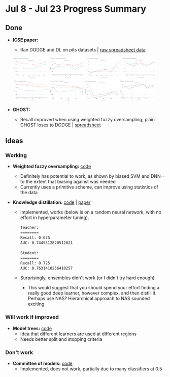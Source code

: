 # Jul 8 - Jul 23 Progress Summary

## Done

* **ICSE paper:**

    * Ran DODGE and DL on pits datasets | [raw spreadsheet data](https://docs.google.com/spreadsheets/d/108kxQa30gswWe2pJAoEz3XrWgEFwAb-xUAqnDFI45V0/edit?usp=sharing)

    <img src="./AUC vs L1 intrinsic dimensionality.png" width="23%"></img> <img src="./F1 score vs intrinsic dimensionality.png" width="23%"></img> <img src="./pf vs intrinsic dimensionality.png" width="23%"></img> <img src="./Recall vs intrinsic dimensionality.png" width="23%"></img> <img src="./AUC vs number of samples.png" width="23%"></img> <img src="./F1 score vs number of samples.png" width="23%"></img><img src="./pf vs number of samples.png" width="23%"></img><img src="./Recall vs number of samples.png" width="23%"></img> 

* **GHOST:**

    * Recall improved when using weighted fuzzy oversampling; plain GHOST loses to DODGE | [spreadsheet](https://oitncsu-my.sharepoint.com/:x:/g/personal/ryedida_ncsu_edu/Ed28oa7Y-zVDqogvMIlwmKwB5-XAPSmvdZXx6OQQ5vMBzQ?e=EV5gY6) 

## Ideas

### Working

* **Weighted fuzzy oversampling:** [code](https://github.com/yrahul3910/yedida-gone-nuts/blob/master/Biased%20SVMs%20with%20weighted%20fuzzy%20oversampling.ipynb) 

    * Definitely has potential to work, as shown by biased SVM and DNN--to the extent that biasing against was needed
    * Currently uses a primitive scheme, can improve using statistics of the data

* **Knowledge distillation:** [code](https://github.com/yrahul3910/yedida-gone-nuts/blob/master/Knowledge%20distillation.ipynb) | [paper](https://www.cs.cornell.edu/~caruana/compression.kdd06.pdf) 

    * Implemented, works (below is on a random neural network, with no effort in hyperparameter tuning).

        ```
        Teacher:
        ========
        Recall: 0.675
        AUC: 0.7445512820512821
        
        Student:
        ========
        Recall: 0.725
        AUC: 0.7631410256410257
        ```

    * Surprisingly, ensembles didn't work (or I didn't try hard enough)

        * This would suggest that you should spend your effort finding a really good deep learner, however complex, and then distill it. Perhaps use NAS? Hierarchical approach to NAS sounded exciting

### Will work if improved

* **Model trees:** [code](https://github.com/yrahul3910/yedida-gone-nuts/blob/master/model-trees/decision_tree.py)
    * Idea that different learners are used at different regions
    * Needs better split and stopping criteria

### Don't work

* **Committee of models:** [code](https://github.com/yrahul3910/yedida-gone-nuts/blob/master/Committee%20of%20models%20(doesn't%20work).ipynb)
    * Implemented, does not work, partially due to many classifiers at 0.5

